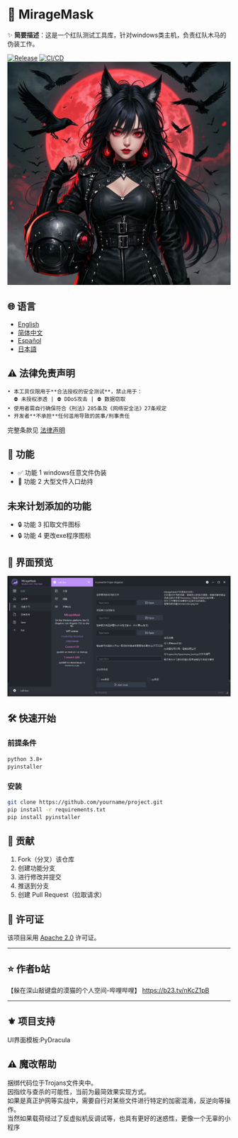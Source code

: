 # 🚀 MirageMask

✨ **简要描述**：这是一个红队测试工具库，针对windows类主机，负责红队木马的伪装工作。

[![Release](https://img.shields.io/github/v/release/yourname/project)](https://github.com/yourname/project)
[![CI/CD](https://img.shields.io/github/actions/workflow/status/yourname/project/build.yml)](https://github.com/yourname/project/actions)
![预览](back.png)

## 🌐 语言
- [English](README.en.md)
- [简体中文](README.md)
- [Español](README.es.md)
- [日本語](README.ja.md)

## ⚠️ **法律免责声明**  
```text
• 本工具仅限用于**合法授权的安全测试**，禁止用于：  
  ⛔ 未授权渗透 | ⛔ DDoS攻击 | ⛔ 数据窃取  
• 使用者需自行确保符合《刑法》285条及《网络安全法》27条规定  
• 开发者**不承担**任何滥用导致的民事/刑事责任  
```
完整条款见 [法律声明](../legal/DISCLAIMER.md)  

## 🌟 功能
- ✅ 功能 1 windows任意文件伪装
- 🚄 功能 2 大型文件入口劫持

未来计划添加的功能
- 
- 🔒 功能 3 扣取文件图标
- 🔒 功能 4 更改exe程序图标

## 🔰 界面预览
![预览](seeUI.png)


## 🛠️ 快速开始

### 前提条件
```bash
python 3.8+
pyinstaller
````

### 安装
```bash
git clone https://github.com/yourname/project.git
pip install -r requirements.txt
pip install pyinstaller
```


## 🤝 贡献
1. Fork（分叉）该仓库
2. 创建功能分支
3. 进行修改并提交
4. 推送到分支
5. 创建 Pull Request（拉取请求）

## 📜 许可证
该项目采用 [Apache 2.0](LICENSE) 许可证。

---

## ⭐ 作者b站
【躲在深山敲键盘的漠猫的个人空间-哔哩哔哩】 https://b23.tv/nKcZ1pB

---

## ⚜️ 项目支持
UI界面模板:PyDracula

## ⚠️ 魔改帮助
捆绑代码位于Trojans文件夹中。  
因指纹与查杀的可能性，当前为最简效果实现方式。  
如果是真正护网等实战中，需要自行对某些文件进行特定的加密混淆，反逆向等操作。  
当然如果载荷经过了反虚拟机反调试等，也具有更好的迷惑性，更像一个无辜的小程序  

